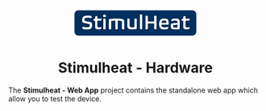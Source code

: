 <p align="center">
    <img src="assets/stimulheat-logo.png" align="center" width="50%">
</p>

<p align="center">
    <h1 align="center">Stimulheat - Hardware</h1>
</p>

The **Stimulheat - Web App** project contains the standalone web app which allow you to test the device.
